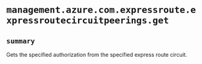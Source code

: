 # `management.azure.com.expressroute.expressroutecircuitpeerings.get`

## `summary`
Gets the specified authorization from the specified express route circuit.


